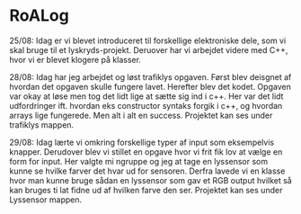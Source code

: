 # RoALog

25/08:
Idag er vi blevet introduceret til forskellige elektroniske dele, som vi skal bruge til et lyskryds-projekt. Deruover har vi arbejdet videre med C++, hvor vi er blevet klogere på klasser.

28/08:
Idag har jeg arbejdet og løst trafiklys opgaven. Først blev deisgnet af hvordan det opgaven skulle fungere lavet. Herefter blev det kodet. Opgaven var okay at løse men tog det lidt lige at sætte sig ind i c++. Her var det lidt udfordringer ift. hvordan eks constructor syntaks forgik i c++, og hvordan arrays lige fungerede. Men alt i alt en success.
Projektet kan ses under trafiklys mappen.

29/08:
Idag lærte vi omkring forskellige typer af input som eksempelvis knapper. Derudover blev vi stillet en opgave hvor vi frit fik lov at vælge en form for input. Her valgte mi ngruppe og jeg at tage en lyssensor som kunne se hvilke farver det hvar ud for sensoren. Derfra lavede vi en klasse hvor man kunne bruge sådan en lyssensor som gav et RGB output hvilket så kan bruges ti lat fidne ud af hvilken farve den ser.
Projektet kan ses under Lyssensor mappen.
